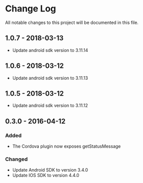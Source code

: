 # Change Log
All notable changes to this project will be documented in this file.

## **1.0.7** - 2018-03-13
- Update android sdk version to 3.11.14

## **1.0.6** - 2018-03-12
- Update android sdk version to 3.11.13

## **1.0.5** - 2018-03-12
- Update android sdk version to 3.11.12

## **0.3.0** - 2016-04-12
### Added
- The Cordova plugin now exposes getStatusMessage
### Changed
- Update Android SDK to version 3.4.0
- Update IOS SDK to version 4.4.0
